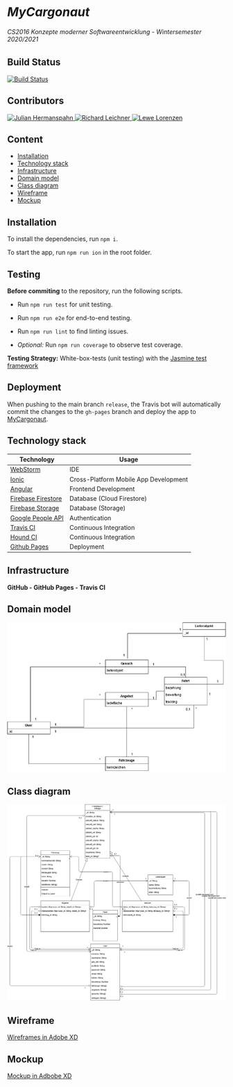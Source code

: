 # *MyCargonaut*

###### *CS2016 Konzepte moderner Softwareentwicklung - Wintersemester 2020/2021*

## Build Status

[![Build Status](https://travis-ci.com/spahno/MyCargonaut.svg?branch=release)](https://travis-ci.com/spahno/MyCargonaut)

## Contributors

<a href="https://github.com/spahno">
<img alt="Julian Hermanspahn" src="https://avatars2.githubusercontent.com/u/56961433?s=460&u=ac9733d7c9f2d064ee6ee34afd30256d660f4e47&v=4" width="150" height="150"/>
</a>

<a href="https://github.com/richierubel">
<img alt="Richard Leichner" src="https://avatars2.githubusercontent.com/u/46709532?s=460&v=4" width="150" height="150"/>
</a>

<a href="https://github.com/lewe98">
<img alt="Lewe Lorenzen" src="https://avatars3.githubusercontent.com/u/74314678?s=460&u=17e20f01c901e3f68c3df05021970dce194fa1d7&v=4" width="150" height="150"/>
</a>

## Content

* [Installation](#installation)
* [Technology stack](#technology-stack)
* [Infrastructure](#infrastructure)
* [Domain model](#domain-model)
* [Class diagram](#class-diagram)
* [Wireframe](#wireframe)
* [Mockup](#mockup)

## Installation

To install the dependencies, run ``npm i``.

To start the app, run ``npm run ion`` in the root folder.

## Testing

**Before commiting** to the repository, run the following scripts.

* Run ``npm run test`` for unit testing.
* Run ``npm run e2e`` for end-to-end testing.
* Run ``npm run lint`` to find linting issues.

* *Optional:* Run ``npm run coverage`` to observe test coverage.

**Testing Strategy:** White-box-tests (unit testing) with the [Jasmine test framework](https://jasmine.github.io)

## Deployment

When pushing to the main branch ``release``, the Travis bot will automatically commit the changes to the ``gh-pages``
branch and deploy the app to [MyCargonaut](https://spahno.github.io/MyCargonaut).

## Technology stack

Technology | Usage
---------------------|----------
[WebStorm](https://www.jetbrains.com/webstorm) | IDE
[Ionic](https://ionicframework.com) | Cross-Platform Mobile App Development
[Angular](https://angular.io) | Frontend Development
[Firebase Firestore](https://firebase.google.com/docs/firestore) | Database (Cloud Firestore)
[Firebase Storage](https://firebase.google.com/docs/storage) | Database (Storage)
[Google People API](https://developers.google.com/people) | Authentication
[Travis CI](https://travis-ci.org) | Continuous Integration
[Hound CI](https://houndci.com) | Continuous Integration
[Github Pages](https://pages.github.com) | Deployment

## Infrastructure

**GitHub - GitHub Pages - Travis CI**

## Domain model

![Domain model](./docs/domain_model.png)

## Class diagram

![Class diagram](./docs/class_diagram.jpeg)

## Wireframe

[Wireframes in Adobe XD](https://xd.adobe.com/view/3972f6df-4178-426e-bcd4-7858681e2eda-6c21/?fullscreen)

## Mockup

[Mockup in Adbobe XD](https://xd.adobe.com/view/f2ef1bff-8858-4cd0-b83e-3012263a7b20-a7bc/?fullscreen)

